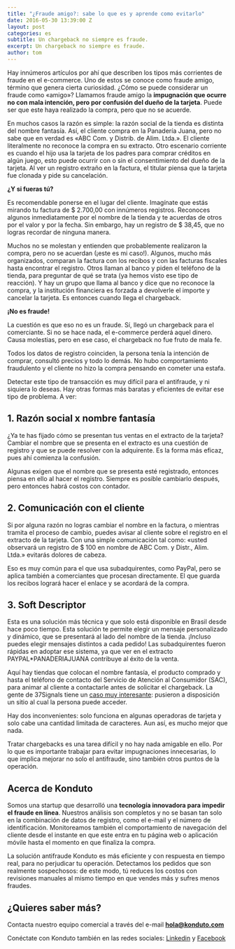 ```yaml
---
title: "¿Fraude amigo?: sabe lo que es y aprende como evitarlo"
date: 2016-05-30 13:39:00 Z
layout: post
categories: es
subtitle: Un chargeback no siempre es fraude.
excerpt: Un chargeback no siempre es fraude.
author: tom
---
```


Hay innúmeros artículos por ahí que describen los tipos más corrientes de fraude en el e-commerce. Uno de estos se conoce como fraude amigo, término que genera cierta curiosidad. ¿Cómo se puede considerar un fraude como «amigo»? Llamamos fraude amigo la **impugnación que ocurre no con mala intención, pero por confusión del dueño de la tarjeta**. Puede ser que este haya realizado la compra, pero que no se acuerde.

En muchos casos la razón es simple: la razón social de la tienda es distinta del nombre fantasía. Así, el cliente compra en la Panadería Juana, pero no sabe que en verdad es «ABC Com. y Distrib. de Alim. Ltda.». El cliente literalmente no reconoce la compra en su extracto. Otro escenario corriente es cuando el hijo usa la tarjeta de los padres para comprar créditos en algún juego, esto puede ocurrir con o sin el consentimiento del dueño de la tarjeta. Al ver un registro extraño en la factura, el titular piensa que la tarjeta fue clonada y pide su cancelación.

**¿Y si fueras tú?**

Es recomendable ponerse en el lugar del cliente. Imagínate que estás mirando tu factura de $ 2.700,00 con innúmeros registros. Reconoces algunos inmediatamente por el nombre de la tienda y te acuerdas de otros por el valor y por la fecha. Sin embargo, hay un registro de $ 38,45, que no logras recordar de ninguna manera.

Muchos no se molestan y entienden que probablemente realizaron la compra, pero no se acuerdan (¡este es mi caso!). Algunos, mucho más organizados, comparan la factura con los recibos y con las facturas fiscales hasta encontrar el registro. Otros llaman al banco y piden el teléfono de la tienda, para preguntar de qué se trata (ya hemos visto ese tipo de reacción). Y hay un grupo que llama al banco y dice que no reconoce la compra, y la institución financiera es forzada a devolverle el importe y cancelar la tarjeta. Es entonces cuando llega el chargeback.

**¡No es fraude!**

La cuestión es que eso no es un fraude. Sí, llegó un chargeback para el comerciante. Si no se hace nada, el e-commerce perderá aquel dinero. Causa molestias, pero en ese caso, el chargeback no fue fruto de mala fe.

Todos los datos de registro coinciden, la persona tenía la intención de comprar, consultó precios y todo lo demás. No hubo comportamiento fraudulento y el cliente no hizo la compra pensando en cometer una estafa.

Detectar este tipo de transacción es muy difícil para el antifraude, y ni siquiera lo deseas. Hay otras formas más baratas y eficientes de evitar ese tipo de problema. A ver:

## 1. Razón social x nombre fantasía

¿Ya te has fijado cómo se presentan tus ventas en el extracto de la tarjeta? Cambiar el nombre que se presenta en el extracto es una cuestión de registro y que se puede resolver con la adquirente. Es la forma más eficaz, pues ahí comienza la confusión.

Algunas exigen que el nombre que se presenta esté registrado, entonces piensa en ello al hacer el registro. Siempre es posible cambiarlo después, pero entonces habrá costos con contador.

## 2. Comunicación con el cliente

Si por alguna razón no logras cambiar el nombre en la factura, o mientras tramita el proceso de cambio, puedes avisar al cliente sobre el registro en el extracto de la tarjeta. Con una simple comunicación tal como: «usted observará un registro de $ 100 en nombre de ABC Com. y Distr., Alim. Ltda.» evitarás dolores de cabeza.

Eso es muy común para el que usa subadquirentes, como PayPal, pero se aplica también a comerciantes que procesan directamente. El que guarda los recibos logrará hacer el enlace y se acordará de la compra.

## 3. Soft Descriptor

Esta es una solución más técnica y que solo está disponible en Brasil desde hace poco tiempo. Esta solución te permite elegir un mensaje personalizado y dinámico, que se presentará al lado del nombre de la tienda. ¡Incluso puedes elegir mensajes distintos a cada pedido! Las subadquirentes fueron rápidas en adoptar ese sistema, ya que ver en el extracto PAYPAL*PANADERIAJUANA contribuye al éxito de la venta.

Aquí hay tiendas que colocan el nombre fantasía, el producto comprado y hasta el teléfono de contacto del Servicio de Atención al Consumidor (SAC), para animar al cliente a contactarle antes de solicitar el chargeback. La gente de 37Signals tiene un [caso muy interesante](https://signalvnoise.com/posts/1545-how-we-reduced-chargebacks-by-30-as-a-percentage-of-sales): pusieron a disposición un sitio al cual la persona puede acceder.

Hay dos inconvenientes: solo funciona en algunas operadoras de tarjeta y solo cabe una cantidad limitada de caracteres. Aun así, es mucho mejor que nada.

Tratar chargebacks es una tarea difícil y no hay nada amigable en ello. Por lo que es importante trabajar para evitar impugnaciones innecesarias, lo que implica mejorar no solo el antifraude, sino también otros puntos de la operación.

## Acerca de Konduto

Somos una startup que desarrolló una **tecnología innovadora para impedir el fraude en línea**. Nuestros análisis son completos y no se basan tan solo en la combinación de datos de registro, como el e-mail y el número de identificación. Monitoreamos también el comportamiento de navegación del cliente desde el instante en que este entra en tu página web o aplicación móvile hasta el momento en que finaliza la compra.

La solución antifraude Konduto es más eficiente y con respuesta en tiempo real, para no perjudicar tu operación. Detectamos los pedidos que son realmente sospechosos: de este modo, tú reduces los costos con revisiones manuales al mismo tiempo en que vendes más y sufres menos fraudes.

## ¿Quieres saber más?

Contacta nuestro equipo comercial a través del e-mail **hola@konduto.com**

Conéctate con Konduto también en las redes sociales: [Linkedin](https://www.linkedin.com/company/konduto) y [Facebook](https://www.facebook.com/konduto)  